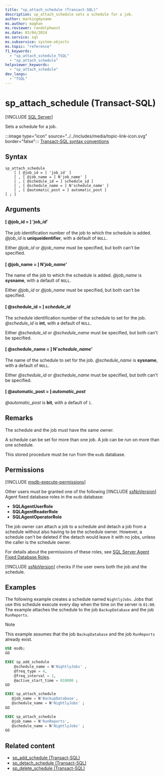 ```yaml
---
title: "sp_attach_schedule (Transact-SQL)"
description: sp_attach_schedule sets a schedule for a job.
author: markingmyname
ms.author: maghan
ms.reviewer: randolphwest
ms.date: 03/04/2024
ms.service: sql
ms.subservice: system-objects
ms.topic: "reference"
f1_keywords:
  - "sp_attach_schedule_TSQL"
  - "sp_attach_schedule"
helpviewer_keywords:
  - "sp_attach_schedule"
dev_langs:
  - "TSQL"
---
```

# sp_attach_schedule (Transact-SQL)

[!INCLUDE [SQL Server](../../includes/applies-to-version/sqlserver.md)]

Sets a schedule for a job.

:::image type="icon" source="../../includes/media/topic-link-icon.svg" border="false"::: [Transact-SQL syntax conventions](../../t-sql/language-elements/transact-sql-syntax-conventions-transact-sql.md)

## Syntax

```syntaxsql
sp_attach_schedule
    [ [ @job_id = ] 'job_id' ]
    [ , [ @job_name = ] N'job_name' ]
    [ , [ @schedule_id = ] schedule_id ]
    [ , [ @schedule_name = ] N'schedule_name' ]
    [ , [ @automatic_post = ] automatic_post ]
[ ; ]
```

## Arguments

#### [ @job_id = ] '*job_id*'

The job identification number of the job to which the schedule is added. *@job_id* is **uniqueidentifier**, with a default of `NULL`.

Either *@job_id* or *@job_name* must be specified, but both can't be specified.

#### [ @job_name = ] N'*job_name*'

The name of the job to which the schedule is added. *@job_name* is **sysname**, with a default of `NULL`.

Either *@job_id* or *@job_name* must be specified, but both can't be specified.

#### [ @schedule_id = ] *schedule_id*

The schedule identification number of the schedule to set for the job. *@schedule_id* is **int**, with a default of `NULL`.

Either *@schedule_id* or *@schedule_name* must be specified, but both can't be specified.

#### [ @schedule_name = ] N'*schedule_name*'

The name of the schedule to set for the job. *@schedule_name* is **sysname**, with a default of `NULL`.

Either *@schedule_id* or *@schedule_name* must be specified, but both can't be specified.

#### [ @automatic_post = ] *automatic_post*

*@automatic_post* is **bit**, with a default of `1`.

## Remarks

The schedule and the job must have the same owner.

A schedule can be set for more than one job. A job can be run on more than one schedule.

This stored procedure must be run from the `msdb` database.

## Permissions

[!INCLUDE [msdb-execute-permissions](../../includes/msdb-execute-permissions.md)]

Other users must be granted one of the following [!INCLUDE [ssNoVersion](../../includes/ssnoversion-md.md)] Agent fixed database roles in the `msdb` database:

- **SQLAgentUserRole**
- **SQLAgentReaderRole**
- **SQLAgentOperatorRole**

The job owner can attach a job to a schedule and detach a job from a schedule without also having to be the schedule owner. However, a schedule can't be deleted if the detach would leave it with no jobs, unless the caller is the schedule owner.

For details about the permissions of these roles, see [SQL Server Agent Fixed Database Roles](../../ssms/agent/sql-server-agent-fixed-database-roles.md).

[!INCLUDE [ssNoVersion](../../includes/ssnoversion-md.md)] checks if the user owns both the job and the schedule.

## Examples

The following example creates a schedule named `NightlyJobs`. Jobs that use this schedule execute every day when the time on the server is `01:00`. The example attaches the schedule to the job `BackupDatabase` and the job `RunReports`.

> [!NOTE]  
> This example assumes that the job `BackupDatabase` and the job `RunReports` already exist.

```sql
USE msdb;
GO

EXEC sp_add_schedule
    @schedule_name = N'NightlyJobs' ,
    @freq_type = 4,
    @freq_interval = 1,
    @active_start_time = 010000 ;
GO

EXEC sp_attach_schedule
   @job_name = N'BackupDatabase',
   @schedule_name = N'NightlyJobs' ;
GO

EXEC sp_attach_schedule
   @job_name = N'RunReports',
   @schedule_name = N'NightlyJobs' ;
GO
```

## Related content

- [sp_add_schedule (Transact-SQL)](sp-add-schedule-transact-sql.md)
- [sp_detach_schedule (Transact-SQL)](sp-detach-schedule-transact-sql.md)
- [sp_delete_schedule (Transact-SQL)](sp-delete-schedule-transact-sql.md)
